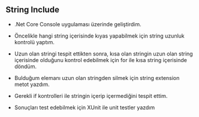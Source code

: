 ## String Include

- .Net Core Console uygulaması üzerinde geliştirdim.

- Öncelikle hangi string içerisinde kıyas yapabilmek için string uzunluk kontrolü yaptım.

- Uzun olan stringi tespit ettikten sonra, kısa olan stringin uzun olan string içerisinde
  olduğunu kontrol edebilmek için for ile kısa string içerisinde döndüm.

- Bulduğum elemanı uzun olan stringden silmek için string extension metot yazdım.

- Gerekli if kontrolleri ile stringin içerip içermediğini tespit ettim.

- Sonuçları test edebilmek için XUnit ile unit testler yazdım
